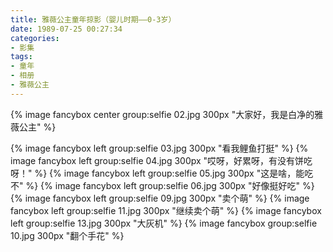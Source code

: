 ```yaml
---
title: 雅薇公主童年掠影（婴儿时期——0-3岁）
date: 1989-07-25 00:27:34
categories:
- 影集
tags:
- 童年
- 相册
- 雅薇公主
---
```

{% image fancybox center group:selfie 02.jpg 300px "大家好，我是白净的雅薇公主" %}
<!-- more -->
{% image fancybox left group:selfie 03.jpg 300px "看我鲤鱼打挺" %}
{% image fancybox left group:selfie 04.jpg 300px "哎呀，好累呀，有没有饼吃呀！" %}
{% image fancybox left group:selfie 05.jpg 300px "这是啥，能吃不" %}
{% image fancybox left group:selfie 06.jpg 300px "好像挺好吃" %}
{% image fancybox left group:selfie 09.jpg 300px "卖个萌" %}
{% image fancybox left group:selfie 11.jpg 300px "继续卖个萌" %}
{% image fancybox left group:selfie 13.jpg 300px "大灰机" %}
{% image fancybox group:selfie 10.jpg 300px "翻个手花" %}